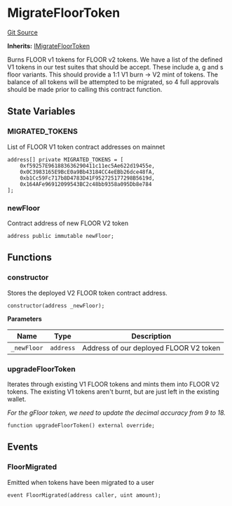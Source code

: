 # MigrateFloorToken
[Git Source](https://github.com/FloorDAO/floor-v2/blob/fce0c6edadd90eef36eb24d13cfb5b386eeb9d00/src/contracts/migrations/MigrateFloorToken.sol)

**Inherits:**
[IMigrateFloorToken](/src/interfaces/migrations/MigrateFloorToken.sol/contract.IMigrateFloorToken.md)

Burns FLOOR v1 tokens for FLOOR v2 tokens. We have a list of the defined
V1 tokens in our test suites that should be accept. These include a, g and
s floor variants.
This should provide a 1:1 V1 burn -> V2 mint of tokens.
The balance of all tokens will be attempted to be migrated, so 4 full approvals
should be made prior to calling this contract function.


## State Variables
### MIGRATED_TOKENS
List of FLOOR V1 token contract addresses on mainnet


```solidity
address[] private MIGRATED_TOKENS = [
    0xf59257E961883636290411c11ec5Ae622d19455e,
    0x0C3983165E9BcE0a9Bb43184CC4eEBb26dce48fA,
    0xb1Cc59Fc717b8D4783D41F952725177298B5619d,
    0x164AFe96912099543BC2c48bb9358a095Db8e784
];
```


### newFloor
Contract address of new FLOOR V2 token


```solidity
address public immutable newFloor;
```


## Functions
### constructor

Stores the deployed V2 FLOOR token contract address.


```solidity
constructor(address _newFloor);
```
**Parameters**

|Name|Type|Description|
|----|----|-----------|
|`_newFloor`|`address`|Address of our deployed FLOOR V2 token|


### upgradeFloorToken

Iterates through existing V1 FLOOR tokens and mints them into FLOOR V2 tokens. The existing
V1 tokens aren't burnt, but are just left in the existing wallet.

*For the gFloor token, we need to update the decimal accuracy from 9 to 18.*


```solidity
function upgradeFloorToken() external override;
```

## Events
### FloorMigrated
Emitted when tokens have been migrated to a user


```solidity
event FloorMigrated(address caller, uint amount);
```

